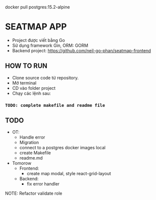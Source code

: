 docker pull postgres:15.2-alpine
# SEATMAP APP

- Project được viết bằng Go
- Sử dụng framework Gin, ORM: GORM
- Backend project: https://github.com/neil-go-phan/seatmap-frontend

## HOW TO RUN
- Clone source code từ repository. 
- Mở terminal
- CD vào folder project
- Chạy các lệnh sau:
### `TODO: complete makefile and readme file`
<!-- ### `npm install`
### `npm start` -->
## TODO
- OT: 
  - Handle error
  - Migration
  - connect to a postgres docker images local
  - create Makefile
  - readme.md
- Tomorow
  - Frontend: 
    - create map modal, style react-grid-layout
  - Backend:
    - fix error handler
        
NOTE: Refactor validate role 